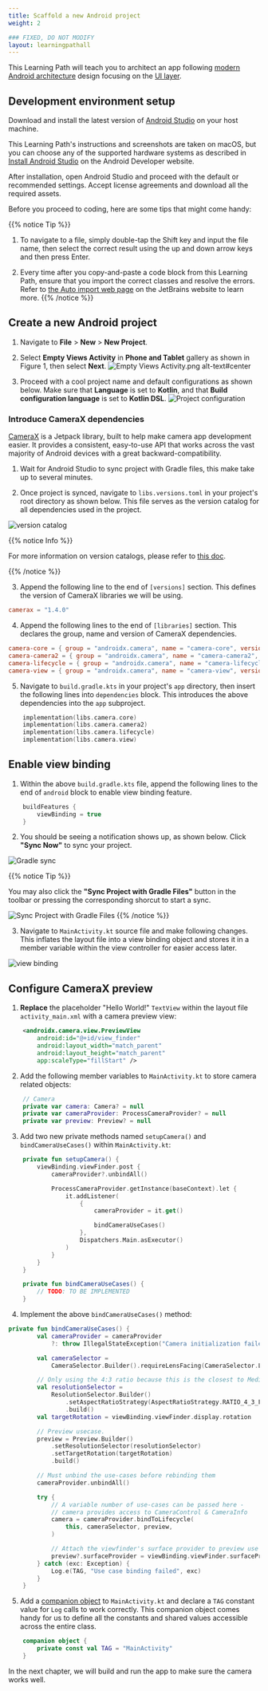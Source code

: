 ```yaml
---
title: Scaffold a new Android project
weight: 2

### FIXED, DO NOT MODIFY
layout: learningpathall
---
```


This Learning Path will teach you to architect an app following [modern Android architecture](https://developer.android.com/courses/pathways/android-architecture) design focusing on the [UI layer](https://developer.android.com/topic/architecture/ui-layer).

## Development environment setup

Download and install the latest version of [Android Studio](https://developer.android.com/studio/) on your host machine.

This Learning Path's instructions and screenshots are taken on macOS, but you can choose any of the supported hardware systems as described in [Install Android Studio](https://developer.android.com/studio/install) on the Android Developer website.

After installation, open Android Studio and proceed with the default or recommended settings. Accept license agreements and download all the required assets.

Before you proceed to coding, here are some tips that might come handy:

{{% notice Tip %}}
1. To navigate to a file, simply double-tap the Shift key and input the file name, then select the correct result using the up and down arrow keys and then press Enter.

2. Every time after you copy-and-paste a code block from this Learning Path, ensure that you import the correct classes and resolve the errors. Refer to [the Auto import web page](https://www.jetbrains.com/help/idea/creating-and-optimizing-imports.html) on the JetBrains website to learn more.
{{% /notice %}}

## Create a new Android project

1. Navigate to **File** > **New** > **New Project**.

2. Select **Empty Views Activity** in **Phone and Tablet** gallery as shown in Figure 1, then select **Next**.
![Empty Views Activity.png alt-text#center](images/2/empty%20project.png "Figure 1: Empty Views Activity.")

3. Proceed with a cool project name and default configurations as shown below. Make sure that **Language** is set to **Kotlin**, and that **Build configuration language** is set to **Kotlin DSL**.
![Project configuration](images/2/project%20config.png)

### Introduce CameraX dependencies

[CameraX](https://developer.android.com/media/camera/camerax) is a Jetpack library, built to help make camera app development easier. It provides a consistent, easy-to-use API that works across the vast majority of Android devices with a great backward-compatibility.

1. Wait for Android Studio to sync project with Gradle files, this make take up to several minutes.

2. Once project is synced, navigate to `libs.versions.toml` in your project's root directory as shown below. This file serves as the version catalog for all dependencies used in the project.

![version catalog](images/2/dependency%20version%20catalog.png)

{{% notice Info %}}

For more information on version catalogs, please refer to [this doc](https://developer.android.com/build/migrate-to-catalogs).

{{% /notice %}}

3. Append the following line to the end of `[versions]` section. This defines the version of CameraX libraries we will be using.
```toml
camerax = "1.4.0"
```

4. Append the following lines to the end of `[libraries]` section. This declares the group, name and version of CameraX dependencies.

```toml
camera-core = { group = "androidx.camera", name = "camera-core", version.ref = "camerax" }
camera-camera2 = { group = "androidx.camera", name = "camera-camera2", version.ref = "camerax" }
camera-lifecycle = { group = "androidx.camera", name = "camera-lifecycle", version.ref = "camerax" }
camera-view = { group = "androidx.camera", name = "camera-view", version.ref = "camerax" }
```

5. Navigate to `build.gradle.kts` in your project's `app` directory, then insert the following lines into `dependencies` block. This introduces the above dependencies into the `app` subproject.

```kotlin
    implementation(libs.camera.core)
    implementation(libs.camera.camera2)
    implementation(libs.camera.lifecycle)
    implementation(libs.camera.view)
```

## Enable view binding

1. Within the above `build.gradle.kts` file, append the following lines to the end of `android` block to enable view binding feature.

```kotlin
    buildFeatures {
        viewBinding = true
    }
```

2. You should be seeing a notification shows up, as shown below. Click **"Sync Now"** to sync your project.

![Gradle sync](images/2/gradle%20sync.png)

{{% notice Tip %}}

You may also click the __"Sync Project with Gradle Files"__ button in the toolbar or pressing the corresponding shorcut to start a sync.

![Sync Project with Gradle Files](images/2/sync%20project%20with%20gradle%20files.png)
{{% /notice %}}

3. Navigate to `MainActivity.kt` source file and make following changes. This inflates the layout file into a view binding object and stores it in a member variable within the view controller for easier access later.

![view binding](images/2/view%20binding.png)

## Configure CameraX preview

1. **Replace** the placeholder "Hello World!" `TextView` within the layout file `activity_main.xml` with a camera preview view:

```xml
    <androidx.camera.view.PreviewView
        android:id="@+id/view_finder"
        android:layout_width="match_parent"
        android:layout_height="match_parent"
        app:scaleType="fillStart" />
```


2. Add the following member variables to `MainActivity.kt` to store camera related objects:

```kotlin
    // Camera
    private var camera: Camera? = null
    private var cameraProvider: ProcessCameraProvider? = null
    private var preview: Preview? = null
```

3. Add two new private methods named `setupCamera()` and `bindCameraUseCases()` within `MainActivity.kt`:

```kotlin
    private fun setupCamera() {
        viewBinding.viewFinder.post {
            cameraProvider?.unbindAll()

            ProcessCameraProvider.getInstance(baseContext).let {
                it.addListener(
                    {
                        cameraProvider = it.get()

                        bindCameraUseCases()
                    },
                    Dispatchers.Main.asExecutor()
                )
            }
        }
    }

    private fun bindCameraUseCases() {
        // TODO: TO BE IMPLEMENTED
    }
```

4. Implement the above `bindCameraUseCases()` method:

```kotlin
private fun bindCameraUseCases() {
        val cameraProvider = cameraProvider
            ?: throw IllegalStateException("Camera initialization failed.")

        val cameraSelector =
            CameraSelector.Builder().requireLensFacing(CameraSelector.LENS_FACING_FRONT).build()

        // Only using the 4:3 ratio because this is the closest to MediaPipe models
        val resolutionSelector =
            ResolutionSelector.Builder()
                .setAspectRatioStrategy(AspectRatioStrategy.RATIO_4_3_FALLBACK_AUTO_STRATEGY)
                .build()
        val targetRotation = viewBinding.viewFinder.display.rotation

        // Preview usecase.
        preview = Preview.Builder()
            .setResolutionSelector(resolutionSelector)
            .setTargetRotation(targetRotation)
            .build()

        // Must unbind the use-cases before rebinding them
        cameraProvider.unbindAll()

        try {
            // A variable number of use-cases can be passed here -
            // camera provides access to CameraControl & CameraInfo
            camera = cameraProvider.bindToLifecycle(
                this, cameraSelector, preview,
            )

            // Attach the viewfinder's surface provider to preview use case
            preview?.surfaceProvider = viewBinding.viewFinder.surfaceProvider
        } catch (exc: Exception) {
            Log.e(TAG, "Use case binding failed", exc)
        }
    }
```

5. Add a [companion object](https://kotlinlang.org/docs/object-declarations.html#companion-objects) to `MainActivity.kt` and declare a `TAG` constant value for `Log` calls to work correctly. This companion object comes handy for us to define all the constants and shared values accessible across the entire class.

```kotlin
    companion object {
        private const val TAG = "MainActivity"
    }
```

In the next chapter, we will build and run the app to make sure the camera works well.
